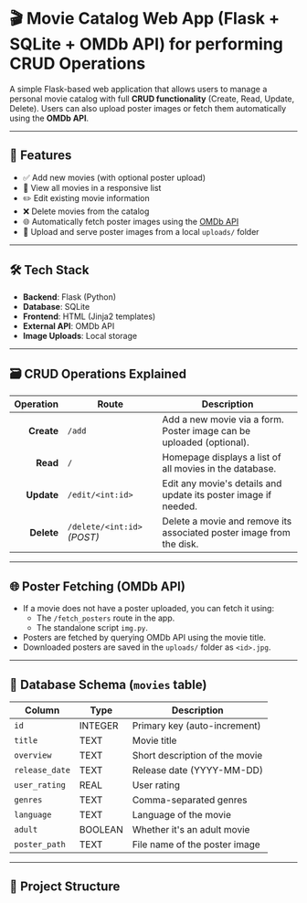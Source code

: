 # 🎬 Movie Catalog Web App (Flask + SQLite + OMDb API) for performing CRUD Operations

A simple Flask-based web application that allows users to manage a personal movie catalog with full **CRUD functionality** (Create, Read, Update, Delete). Users can also upload poster images or fetch them automatically using the **OMDb API**.

---

## 📌 Features

- ✅ Add new movies (with optional poster upload)
- 📖 View all movies in a responsive list
- ✏️ Edit existing movie information
- ❌ Delete movies from the catalog
- 🌐 Automatically fetch poster images using the [OMDb API](https://www.omdbapi.com/)
- 💾 Upload and serve poster images from a local `uploads/` folder

---

## 🛠️ Tech Stack

- **Backend**: Flask (Python)
- **Database**: SQLite
- **Frontend**: HTML (Jinja2 templates)
- **External API**: OMDb API
- **Image Uploads**: Local storage

---

## 🗃️ CRUD Operations Explained

| Operation | Route                        | Description                                                                 |
|----------:|------------------------------|-----------------------------------------------------------------------------|
| **Create** | `/add`                       | Add a new movie via a form. Poster image can be uploaded (optional).       |
| **Read**   | `/`                          | Homepage displays a list of all movies in the database.                    |
| **Update** | `/edit/<int:id>`             | Edit any movie's details and update its poster image if needed.            |
| **Delete** | `/delete/<int:id>` _(POST)_ | Delete a movie and remove its associated poster image from the disk.       |

---

## 🌐 Poster Fetching (OMDb API)

- If a movie does not have a poster uploaded, you can fetch it using:
  - The `/fetch_posters` route in the app.
  - The standalone script `img.py`.
- Posters are fetched by querying OMDb API using the movie title.
- Downloaded posters are saved in the `uploads/` folder as `<id>.jpg`.

---

## 🧱 Database Schema (`movies` table)

| Column       | Type    | Description                      |
|--------------|---------|----------------------------------|
| `id`         | INTEGER | Primary key (auto-increment)     |
| `title`      | TEXT    | Movie title                      |
| `overview`   | TEXT    | Short description of the movie   |
| `release_date`| TEXT   | Release date (YYYY-MM-DD)        |
| `user_rating`| REAL    | User rating                      |
| `genres`     | TEXT    | Comma-separated genres           |
| `language`   | TEXT    | Language of the movie            |
| `adult`      | BOOLEAN | Whether it's an adult movie      |
| `poster_path`| TEXT    | File name of the poster image    |

---

## 📂 Project Structure
